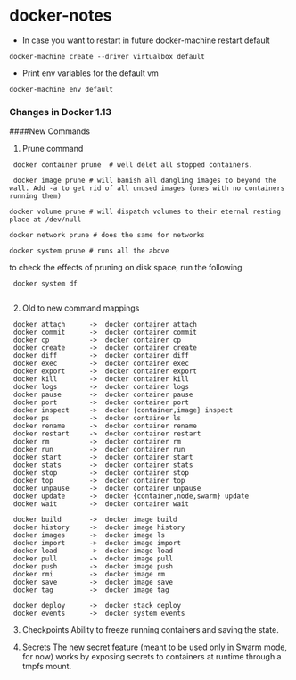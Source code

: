 # docker-notes

- In case you want to restart in future docker-machine restart default
```
docker-machine create --driver virtualbox default
```

- Print env variables for the default vm
```
docker-machine env default
```
### Changes in Docker 1.13

####New Commands

1. Prune command

```
 docker container prune  # well delet all stopped containers.

 docker image prune # will banish all dangling images to beyond the wall. Add -a to get rid of all unused images (ones with no containers running them)

docker volume prune # will dispatch volumes to their eternal resting place at /dev/null

docker network prune # does the same for networks

docker system prune # runs all the above 

```
to check the effects of pruning on disk space, run the following
```
 docker system df
 
```
 2. Old to new command mappings
 ```
  docker attach      ->  docker container attach
  docker commit      ->  docker container commit
  docker cp          ->  docker container cp
  docker create      ->  docker container create
  docker diff        ->  docker container diff
  docker exec        ->  docker container exec
  docker export      ->  docker container export
  docker kill        ->  docker container kill
  docker logs        ->  docker container logs
  docker pause       ->  docker container pause
  docker port        ->  docker container port
  docker inspect     ->  docker {container,image} inspect
  docker ps          ->  docker container ls
  docker rename      ->  docker container rename
  docker restart     ->  docker container restart
  docker rm          ->  docker container rm
  docker run         ->  docker container run
  docker start       ->  docker container start
  docker stats       ->  docker container stats
  docker stop        ->  docker container stop
  docker top         ->  docker container top
  docker unpause     ->  docker container unpause
  docker update      ->  docker {container,node,swarm} update
  docker wait        ->  docker container wait

  docker build       ->  docker image build
  docker history     ->  docker image history
  docker images      ->  docker image ls
  docker import      ->  docker image import
  docker load        ->  docker image load
  docker pull        ->  docker image pull
  docker push        ->  docker image push
  docker rmi         ->  docker image rm
  docker save        ->  docker image save
  docker tag         ->  docker image tag

  docker deploy      ->  docker stack deploy
  docker events      ->  docker system events
 ```

3. Checkpoints
Ability to freeze running containers and saving the state.

4. Secrets
The new secret feature (meant to be used only in Swarm mode, for now) works by exposing secrets to containers at runtime through a tmpfs mount.

